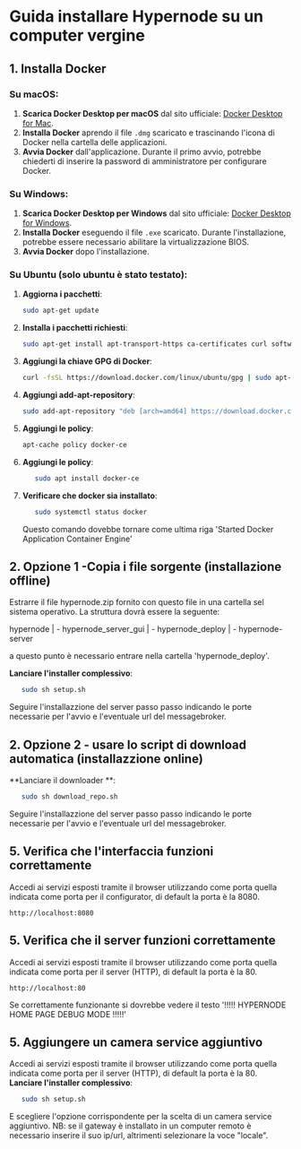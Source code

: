 
# Guida installare Hypernode su un computer vergine

## 1. Installa Docker

### Su macOS:
1. **Scarica Docker Desktop per macOS** dal sito ufficiale: [Docker Desktop for Mac](https://www.docker.com/products/docker-desktop).
2. **Installa Docker** aprendo il file `.dmg` scaricato e trascinando l'icona di Docker nella cartella delle applicazioni.
3. **Avvia Docker** dall'applicazione. Durante il primo avvio, potrebbe chiederti di inserire la password di amministratore per configurare Docker.

### Su Windows:
1. **Scarica Docker Desktop per Windows** dal sito ufficiale: [Docker Desktop for Windows](https://www.docker.com/products/docker-desktop).
2. **Installa Docker** eseguendo il file `.exe` scaricato. Durante l'installazione, potrebbe essere necessario abilitare la virtualizzazione BIOS.
3. **Avvia Docker** dopo l'installazione.

### Su Ubuntu (solo ubuntu è stato testato):
1. **Aggiorna i pacchetti**:
   ```bash
   sudo apt-get update
   ```

2. **Installa i pacchetti richiesti**:
   ```bash
   sudo apt-get install apt-transport-https ca-certificates curl software-properties-common
   ```

3. **Aggiungi la chiave GPG di Docker**:
   ```bash
   curl -fsSL https://download.docker.com/linux/ubuntu/gpg | sudo apt-key add -
   ```

3. **Aggiungi add-apt-repository**:
   ```bash
   sudo add-apt-repository "deb [arch=amd64] https://download.docker.com/linux/ubuntu focal stable"
   ```

3. **Aggiungi le policy**:
   ```bash
   apt-cache policy docker-ce
   ```

4. **Aggiungi le policy**:
   ```bash
      sudo apt install docker-ce
   ```


4. **Verificare che docker sia installato**:
   ```bash
      sudo systemctl status docker
   ```
   Questo comando dovebbe tornare come ultima riga 'Started Docker Application Container Engine'

   
## 2. Opzione 1 -Copia i file sorgente (installazione offline)

Estrarre il file hypernode.zip fornito con questo file in una cartella sel sistema operativo.
La struttura dovrà essere la seguente:

   hypernode
      | - hypernode_server_gui
      | - hypernode_deploy
      | - hypernode-server

a questo punto è necessario entrare nella cartella 'hypernode_deploy'.

 **Lanciare l'installer complessivo**:
   ```bash
      sudo sh setup.sh
   ```
Seguire l'installazzione del server passo passo indicando le porte necessarie per l'avvio e l'eventuale url del messagebroker.

## 2. Opzione 2 - usare lo script di download automatica (installazzione online)

 **Lanciare il downloader **:
   ```bash
      sudo sh download_repo.sh
   ```
Seguire l'installazzione del server passo passo indicando le porte necessarie per l'avvio e l'eventuale url del messagebroker.


## 5. Verifica che l'interfaccia funzioni correttamente
Accedi ai servizi esposti tramite il browser utilizzando come porta quella indicata come porta per il configurator, di default la porta è la 8080.
   ```
   http://localhost:8080
   ```

## 5. Verifica che il server funzioni correttamente
Accedi ai servizi esposti tramite il browser utilizzando come porta quella indicata come porta per il server (HTTP), di default la porta è la 80.
   ```
   http://localhost:80
   ```
Se correttamente funzionante si dovrebbe vedere il testo '!!!!! HYPERNODE HOME PAGE DEBUG MODE !!!!!'

## 5. Aggiungere un camera service aggiuntivo
Accedi ai servizi esposti tramite il browser utilizzando come porta quella indicata come porta per il server (HTTP), di default la porta è la 80.
 **Lanciare l'installer complessivo**:
   ```bash
      sudo sh setup.sh
   ```
E scegliere l'opzione corrispondente per la scelta di un camera service aggiuntivo.
NB: se il gateway è installato in un computer remoto è necessario inserire il suo ip/url, altrimenti selezionare la voce "locale".